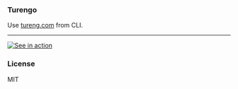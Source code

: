 ### Turengo

Use [tureng.com](tureng.com) from CLI.

---

[![See in action](https://asciinema.org/a/1no3yw3bxar9s4d09gc5auks2.png)](https://asciinema.org/a/1no3yw3bxar9s4d09gc5auks2)


### License

MIT
